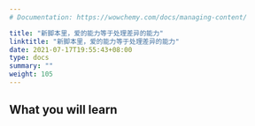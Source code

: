 ```yaml
---
# Documentation: https://wowchemy.com/docs/managing-content/

title: "新脚本里，爱的能力等于处理差异的能力"
linktitle: "新脚本里，爱的能力等于处理差异的能力"
date: 2021-07-17T19:55:43+08:00
type: docs
summary: ""
weight: 105
---
```


<!--more-->

## What you will learn

